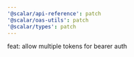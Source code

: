 ```yaml
---
'@scalar/api-reference': patch
'@scalar/oas-utils': patch
'@scalar/types': patch
---
```


feat: allow multiple tokens for bearer auth
